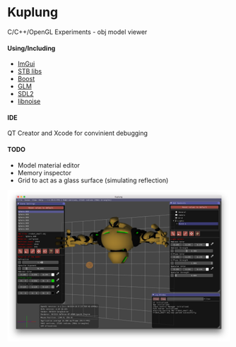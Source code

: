 # Kuplung

C/C++/OpenGL Experiments - obj model viewer

#### Using/Including

- [ImGui](https://github.com/ocornut/imgui)
- [STB libs](https://github.com/nothings/stb)
- [Boost](http://www.boost.org/)
- [GLM](http://glm.g-truc.net/)
- [SDL2](https://www.libsdl.org/)
- [libnoise](http://libnoise.sourceforge.net/)

#### IDE
QT Creator and Xcode for convinient debugging

#### TODO

- Model material editor
- Memory inspector
- Grid to act as a glass surface (simulating reflection)

![Kuplung](https://raw.githubusercontent.com/supudo/Kuplung/master/screenshots/screenshot2.png "Kuplung")
